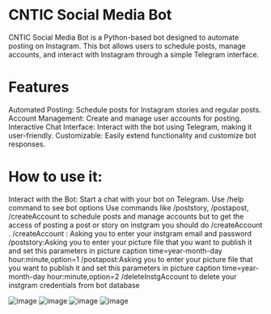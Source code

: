 # CNTIC Social Media Bot
CNTIC Social Media Bot is a Python-based bot designed to automate posting on Instagram. This bot allows users to schedule posts, manage accounts, and interact with Instagram through a simple Telegram interface.

# Features
Automated Posting: Schedule posts for Instagram stories and regular posts.
Account Management: Create and manage user accounts for posting.
Interactive Chat Interface: Interact with the bot using Telegram, making it user-friendly.
Customizable: Easily extend functionality and customize bot responses.

# How to use it:
Interact with the Bot:
Start a chat with your bot on Telegram.
Use /help command to see bot options 
Use commands like /poststory, /postapost, /createAccount to schedule posts and manage accounts but to get the access of posting a post or story on instgram you should do /createAccount .
/createAccount : Asking you to enter your instgram email and password
/poststory:Asking you to enter your picture file that you want to publish it and set this parameters in picture caption time=year-month-day hour:minute,option=1 
/postapost:Asking you to enter your picture file that you want to publish it and set this parameters in picture caption time=year-month-day hour:minute,option=2
/deleteInstgAccount to delete your instgram credentials from bot database

![image](https://github.com/soheibshb10/CNTIC_SocialMedia_Bot/assets/97317629/00107841-7d8e-407f-b1e0-b48f642c1447)
![image](https://github.com/soheibshb10/CNTIC_SocialMedia_Bot/assets/97317629/f4674533-d665-496f-b588-aab57026f8b2)
![image](https://github.com/soheibshb10/CNTIC_SocialMedia_Bot/assets/97317629/6312a07f-a3fa-49f1-97b5-cf302596542f)
![image](https://github.com/soheibshb10/CNTIC_SocialMedia_Bot/assets/97317629/31772e17-f629-424e-a77b-b9a12dbf8f20)






